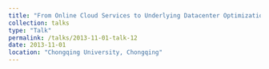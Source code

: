 ```yaml
---
title: "From Online Cloud Services to Underlying Datacenter Optimization: Bridging Theory and Practice "
collection: talks
type: "Talk"
permalink: /talks/2013-11-01-talk-12
date: 2013-11-01
location: "Chongqing University, Chongqing"
---
```


